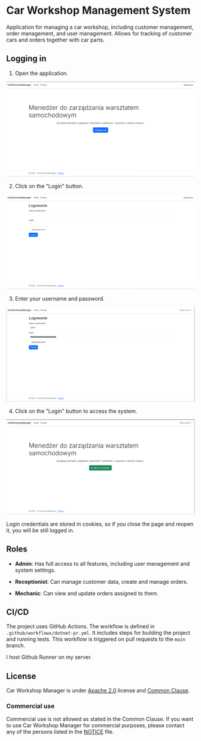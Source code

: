 # Car Workshop Management System

Application for managing a car workshop, including customer management, order management, and user management. Allows for tracking of customer cars and orders together with car parts.

## Logging in

1. Open the application.

![Entry Screen](docs/entry-page.png)

2. Click on the "Login" button.

![Login Screen](docs/login-page.png)

3. Enter your username and password.

![Login Screen with credentials](docs/login-page-creds.png)

4. Click on the "Login" button to access the system.

![Main Screen](docs/main-page.png)

Login credentials are stored in cookies, so if you close the page and reopen it, you will be still logged in.

## Roles

- **Admin**: Has full access to all features, including user management and system settings.

- **Receptionist**: Can manage customer data, create and manage orders.

- **Mechanic**: Can view and update orders assigned to them.

## CI/CD

The project uses GitHub Actions. The workflow is defined in `.github/workflows/dotnet-pr.yml`. It includes steps for building the project and running tests. This workflow is triggered on pull requests to the `main` branch.

I host Github Runner on my server.

## License

Car Workshop Manager is under [Apache 2.0](LICENSE.md) license and [Common Clause](NOTICE.md).

### Commercial use

Commercial use is not allowed as stated in the Common Clause. If you want to use Car Workshop Manager for commercial purposes, please contact any of the persons listed in the [NOTICE](NOTICE.md) file.
